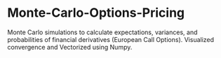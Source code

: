 # Monte-Carlo-Options-Pricing
Monte Carlo simulations to calculate expectations, variances, and probabilities of financial derivatives (European Call Options). Visualized convergence and Vectorized using Numpy.

